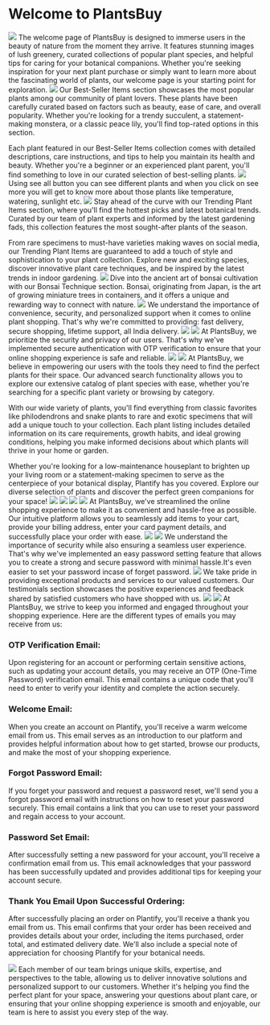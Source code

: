 <h1 >Welcome to PlantsBuy</h1>
<img src="plantss/ss1.png">
The welcome page of PlantsBuy is designed to immerse users in the beauty of nature from the moment they arrive. It features stunning images of lush greenery, curated collections of popular plant species, and helpful tips for caring for your botanical companions. Whether you're seeking inspiration for your next plant purchase or simply want to learn more about the fascinating world of plants, our welcome page is your starting point for exploration.
<img src="plantss/ss2.png">
Our Best-Seller Items section showcases the most popular plants among our community of plant lovers. These plants have been carefully curated based on factors such as beauty, ease of care, and overall popularity. Whether you're looking for a trendy succulent, a statement-making monstera, or a classic peace lily, you'll find top-rated options in this section.

Each plant featured in our Best-Seller Items collection comes with detailed descriptions, care instructions, and tips to help you maintain its health and beauty. Whether you're a beginner or an experienced plant parent, you'll find something to love in our curated selection of best-selling plants.
<img src="plantss/ss3.png">
Using see all button you can see different plants and when you click on see more you will get to know more about those plants like temperature, watering, sunlight etc.
<img src="plantss/ss4.png">
Stay ahead of the curve with our Trending Plant Items section, where you'll find the hottest picks and latest botanical trends. Curated by our team of plant experts and informed by the latest gardening fads, this collection features the most sought-after plants of the season.

From rare specimens to must-have varieties making waves on social media, our Trending Plant Items are guaranteed to add a touch of style and sophistication to your plant collection. Explore new and exciting species, discover innovative plant care techniques, and be inspired by the latest trends in indoor gardening.
<img src="plantss/ss5.png">
Dive into the ancient art of bonsai cultivation with our Bonsai Technique section. Bonsai, originating from Japan, is the art of growing miniature trees in containers, and it offers a unique and rewarding way to connect with nature.
<img src="plantss/ss12.png">
We understand the importance of convenience, security, and personalized support when it comes to online plant shopping. That's why we're committed to providing: fast delivery, secure shopping, lifetime support, all India delivery.
<img src="plantss/ss9.png">
<img src="plantss/ss10.png">
At PlantsBuy, we prioritize the security and privacy of our users. That's why we've implemented secure authentication with OTP verification to ensure that your online shopping experience is safe and reliable.
<img src="plantss/ss18.png">
<img src="plantss/ss11.png">
At PlantsBuy, we believe in empowering our users with the tools they need to find the perfect plants for their space. Our advanced search functionality allows you to explore our extensive catalog of plant species with ease, whether you're searching for a specific plant variety or browsing by category.

With our wide variety of plants, you'll find everything from classic favorites like philodendrons and snake plants to rare and exotic specimens that will add a unique touch to your collection. Each plant listing includes detailed information on its care requirements, growth habits, and ideal growing conditions, helping you make informed decisions about which plants will thrive in your home or garden.

Whether you're looking for a low-maintenance houseplant to brighten up your living room or a statement-making specimen to serve as the centerpiece of your botanical display, Plantify has you covered. Explore our diverse selection of plants and discover the perfect green companions for your space!
<img src="plantss/ss8.png">
<img src="plantss/ss17.png">
<img src="plantss/ss16.png">
<img src="plantss/ss15.png">
At PlantsBuy, we've streamlined the online shopping experience to make it as convenient and hassle-free as possible. Our intuitive platform allows you to seamlessly add items to your cart, provide your billing address, enter your card payment details, and successfully place your order with ease.
<img src="plantss/ss13.png">
<img src="plantss/ss14.png">
We understand the importance of security while also ensuring a seamless user experience. That's why we've implemented an easy password setting feature that allows you to create a strong and secure password with minimal hassle.It's even easier to set your password incase of forget password.
<img src="plantss/ss6.png">
We take pride in providing exceptional products and services to our valued customers. Our testimonials section showcases the positive experiences and feedback shared by satisfied customers who have shopped with us.
<img src="plantss/ss21.png">
<img src="plantss/ss20.png">
At PlantsBuy, we strive to keep you informed and engaged throughout your shopping experience. Here are the different types of emails you may receive from us:

### OTP Verification Email:
Upon registering for an account or performing certain sensitive actions, such as updating your account details, you may receive an OTP (One-Time Password) verification email. This email contains a unique code that you'll need to enter to verify your identity and complete the action securely.

### Welcome Email:
When you create an account on Plantify, you'll receive a warm welcome email from us. This email serves as an introduction to our platform and provides helpful information about how to get started, browse our products, and make the most of your shopping experience.

### Forgot Password Email:
If you forget your password and request a password reset, we'll send you a forgot password email with instructions on how to reset your password securely. This email contains a link that you can use to reset your password and regain access to your account.

### Password Set Email:
After successfully setting a new password for your account, you'll receive a confirmation email from us. This email acknowledges that your password has been successfully updated and provides additional tips for keeping your account secure.

### Thank You Email Upon Successful Ordering:
After successfully placing an order on Plantify, you'll receive a thank you email from us. This email confirms that your order has been received and provides details about your order, including the items purchased, order total, and estimated delivery date. We'll also include a special note of appreciation for choosing Plantify for your botanical needs.

<img src="plantss/ss19.png">
Each member of our team brings unique skills, expertise, and perspectives to the table, allowing us to deliver innovative solutions and personalized support to our customers. Whether it's helping you find the perfect plant for your space, answering your questions about plant care, or ensuring that your online shopping experience is smooth and enjoyable, our team is here to assist you every step of the way.



